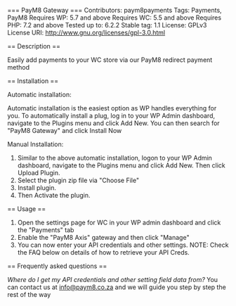 === PayM8 Gateway ===
Contributors: paym8payments
Tags: Payments, PayM8
Requires WP: 5.7 and above
Requires WC: 5.5 and above
Requires PHP: 7.2 and above
Tested up to: 6.2.2
Stable tag: 1.1
License: GPLv3
License URI: http://www.gnu.org/licenses/gpl-3.0.html


== Description ==

Easily add payments to your WC store via our PayM8 redirect payment method


== Installation ==

Automatic installation:

Automatic installation is the easiest option as WP handles everything for you. To automatically install a plug, log in to your WP Admin dashboard, navigate to the Plugins menu and click Add New. You can then search for "PayM8 Gateway" and click Install Now

Manual Installation:

1. Similar to the above automatic installation, logon to your WP Admin dashboard, navigate to the Plugins menu and click Add New. Then click Upload Plugin.
2. Select the plugin zip file via "Choose File"
2. Install plugin.
3. Then Activate the plugin.

== Usage == 

1. Open the settings page for WC in your WP admin dashboard and click the "Payments" tab
2. Enable the "PayM8 Axis" gateway and then click "Manage"
3. You can now enter your API credentials and other settings. NOTE: Check the FAQ below on details of how to retrieve your API Creds.

== Frequently asked questions ==

*Where do I get my API credentials and other setting field data from?*
You can contact us at info@paym8.co.za and we will guide you step by step the rest of the way
